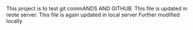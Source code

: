 This project is to test git commANDS AND GITHUB.
This file is updated in reote server.
This file is again updated in local server
Further modified locally
